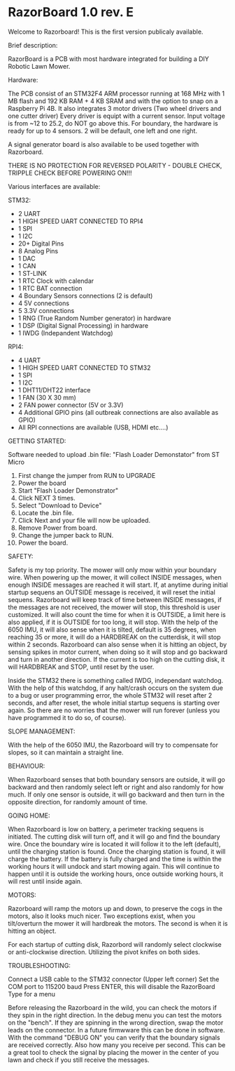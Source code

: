 # RazorBoard 1.0 rev. E

Welcome to Razorboard! This is the first version publicaly available.

Brief description:

RazorBoard is a PCB with most hardware integrated for building a DIY Robotic Lawn Mower.

Hardware:

The PCB consist of an STM32F4 ARM processor running at 168 MHz with 1 MB flash and 192 KB RAM + 4 KB SRAM and with the option to snap on a Raspberry Pi 4B.
It also integrates 3 motor drivers (Two wheel drivers and one cutter driver)
Every driver is equipt with a current sensor.
Input voltage is from ~12 to 25.2, do NOT go above this.
For boundary, the hardware is ready for up to 4 sensors. 2 will be default, one left and one right.

A signal generator board is also available to be used together with Razorboard.

THERE IS NO PROTECTION FOR REVERSED POLARITY - DOUBLE CHECK, TRIPPLE CHECK BEFORE POWERING ON!!!

Various interfaces are available:

STM32:
- 2 UART
- 1 HIGH SPEED UART CONNECTED TO RPI4
- 1 SPI
- 1 I2C
- 20+ Digital Pins
- 8 Analog Pins
- 1 DAC
- 1 CAN
- 1 ST-LINK
- 1 RTC Clock with calendar
- 1 RTC BAT connection
- 4 Boundary Sensors connections (2 is default)
- 4 5V connections
- 5 3.3V connections
- 1 RNG (True Random Number generator) in hardware
- 1 DSP (Digital Signal Processing) in hardware
- 1 IWDG (Indepandent Watchdog)

RPI4:
- 4 UART
- 1 HIGH SPEED UART CONNECTED TO STM32
- 1 SPI
- 1 I2C
- 1 DHT11/DHT22 interface
- 1 FAN (30 X 30 mm)
- 2 FAN power connector (5V or 3.3V)
- 4 Additional GPIO pins (all outbreak connections are also available as GPIO)
- All RPI connections are available (USB, HDMI etc....)

GETTING STARTED:

Software needed to upload .bin file: "Flash Loader Demonstator" from ST Micro

1. First change the jumper from RUN to UPGRADE
2. Power the board
3. Start "Flash Loader Demonstrator"
4. Click NEXT 3 times.
5. Select "Download to Device"
6. Locate the .bin file.
7. Click Next and your file will now be uploaded.
8. Remove Power from board.
9. Change the jumper back to RUN.
10. Power the board.

SAFETY:

Safety is my top priority.
The mower will only mow within your boundary wire.
When powering up the mower, it will collect INSIDE messages, when enough INSIDE messages are reached it will start. If, at anytime during initial startup sequens an OUTSIDE message is received, it will reset the initial sequens.
Razorboard will keep track of time between INSIDE messages, if the messages are not received, the mower will stop, this threshold is user customized.
It will also count the time for when it is OUTSIDE, a limit here is also applied, if it is OUTSIDE for too long, it will stop.
With the help of the 6050 IMU, it will also sense when it is tilted, default is 35 degrees, when reaching 35 or more, it will do a HARDBREAK on the cutterdisk, it will stop within 2 seconds.
Razorboard can also sense when it is hitting an object, by sensing spikes in motor current, when doing so it will stop and go backward and turn in another direction.
If the current is too high on the cutting disk, it will HARDBREAK and STOP, until reset by the user.

Inside the STM32 there is something called IWDG, independant watchdog. With the help of this watchdog, if any halt/crash occurs on the system due to a bug or user programming error, the whole STM32 will reset after 2 seconds, and after reset, the whole initial startup sequens is starting over again. So there are no worries that the mower will run forever (unless you have programmed it to do so, of course).

SLOPE MANAGEMENT:

With the help of the 6050 IMU, the Razorboard will try to compensate for slopes, so it can maintain a straight line.

BEHAVIOUR:

When Razorboard senses that both boundary sensors are outside, it will go backward and then randomly select left or right and also randomly for how much.
If only one sensor is outside, it will go backward and then turn in the opposite direction, for randomly amount of time.

GOING HOME:

When Razorboard is low on battery, a perimeter tracking sequens is initiated. The cutting disk will turn off, and it will go and find the boundary wire.
Once the boundary wire is located it will follow it to the left (default), until the charging station is found.
Once the charging station is found, it will charge the battery. If the battery is fully charged and the time is within the working hours it will undock and start mowing again. This will continue to happen until it is outside the working hours, once outside working hours, it will rest until inside again.

MOTORS:

Razorboard will ramp the motors up and down, to preserve the cogs in the motors, also it looks much nicer. Two exceptions exist, when you tilt/overturn the mower it will hardbreak the motors. The second is when it is hitting an object.

For each startup of cutting disk, Razorbord will randomly select clockwise or anti-clockwise direction. Utilizing the pivot knifes on both sides.

TROUBLESHOOTING:

Connect a USB cable to the STM32 connector (Upper left corner)
Set the COM port to 115200 baud
Press ENTER, this will disable the RazorBoard
Type <help> for a menu
  
Before releasing the Razorboard in the wild, you can check the motors if they spin in the right direction.
In the debug menu you can test the motors on the "bench". If they are spinning in the wrong direction, swap the motor leads on the connector.
In a future firmwware this can be done in software.
With the command "DEBUG ON" you can verify that the boundary signals are received correctly. Also how many you receive per second. This can be a great tool to check the signal by placing the mower in the center of you lawn and check if you still receive the messages.

